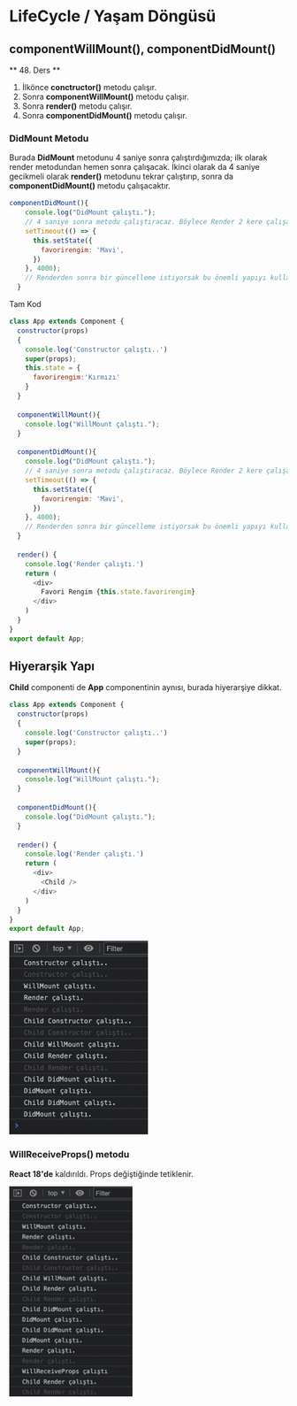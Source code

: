 # LifeCycle / Yaşam Döngüsü
## componentWillMount(), componentDidMount()

** 48. Ders **

1. İlkönce **conctructor()** metodu çalışır.
2. Sonra **componentWillMount()** metodu çalışır.
3. Sonra **render()** metodu çalışır.
4. Sonra **componentDidMount()** metodu çalışır.

### DidMount Metodu
Burada **DidMount** metodunu 4 saniye sonra çalıştırdığımızda;
ilk olarak render metodundan hemen sonra çalışacak. 
İkinci olarak da 4 saniye gecikmeli olarak **render()** metodunu tekrar çalıştırıp, 
sonra da **componentDidMount()** metodu çalışacaktır.
```js script
componentDidMount(){
    console.log("DidMount çalıştı.");
    // 4 saniye sonra metodu çalıştıracaz. Böylece Render 2 kere çalışacak.
    setTimeout(() => {
      this.setState({
        favorirengim: 'Mavi',
      })
    }, 4000);
    // Renderden sonra bir güncelleme istiyorsak bu önemli yapıyı kullanabiliriz.
  }
```
Tam Kod
```js script
class App extends Component {
  constructor(props)
  {
    console.log('Constructor çalıştı..')
    super(props);
    this.state = {
      favorirengim:'Kırmızı'
    }
  }

  componentWillMount(){
    console.log("WillMount çalıştı.");
  }

  componentDidMount(){
    console.log("DidMount çalıştı.");
    // 4 saniye sonra metodu çalıştıracaz. Böylece Render 2 kere çalışacak.
    setTimeout(() => {
      this.setState({
        favorirengim: 'Mavi',
      })
    }, 4000);
    // Renderden sonra bir güncelleme istiyorsak bu önemli yapıyı kullanabiliriz.
  }

  render() {
    console.log('Render çalıştı.')
    return (
      <div>
        Favori Rengim {this.state.favorirengim}
      </div>
    )
  }
}
export default App;
```
## Hiyerarşik Yapı

**Child** componenti de **App** componentinin aynısı, burada hiyerarşiye dikkat.
```js script
class App extends Component {
  constructor(props)
  {
    console.log('Constructor çalıştı..')
    super(props);
  }

  componentWillMount(){
    console.log("WillMount çalıştı.");
  }

  componentDidMount(){
    console.log("DidMount çalıştı."); 
  }

  render() {
    console.log('Render çalıştı.')
    return (
      <div>
        <Child />
      </div>
    )
  }
}
export default App;
```
<img src="2022-04-10-02-21-31.png" height="350">

### WillReceiveProps() metodu

**React 18'de** kaldırıldı. Props değiştiğinde tetiklenir.

<img src="2022-04-10-02-55-18.png" height="380">